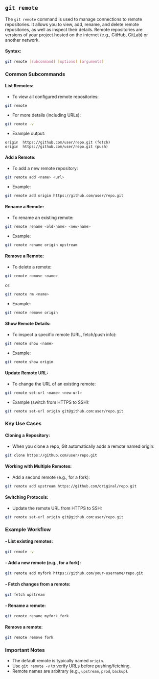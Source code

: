 ## `git remote`
The `git remote` command is used to manage connections to remote repositories. It allows you to view, add, rename, and delete remote repositories, as well as inspect their details. Remote repositories are versions of your project hosted on the internet (e.g., GitHub, GitLab) or another network.
#### Syntax:
```bash
git remote [subcommand] [options] [arguments]
```
### Common Subcommands
#### List Remotes:
- To view all configured remote repositories:
```bash
git remote
```
- For more details (including URLs):
```bash
git remote -v
```
- Example output:
```
origin  https://github.com/user/repo.git (fetch)
origin  https://github.com/user/repo.git (push)
```
#### Add a Remote:
- To add a new remote repository:
```bash
git remote add <name> <url>
```
- Example:
```bash
git remote add origin https://github.com/user/repo.git
```
#### Rename a Remote:
- To rename an existing remote:
```bash
git remote rename <old-name> <new-name>
```
- Example:
```bash
git remote rename origin upstream
```
#### Remove a Remote:
- To delete a remote:
```bash
git remote remove <name>
```
or:
```bash
git remote rm <name>
```
- Example:
```bash
git remote remove origin
```
#### Show Remote Details:
- To inspect a specific remote (URL, fetch/push info):
```bash
git remote show <name>
```
- Example:
```bash
git remote show origin
```
#### Update Remote URL:
- To change the URL of an existing remote:
```bash
git remote set-url <name> <new-url>
```
- Example (switch from HTTPS to SSH):
```bash
git remote set-url origin git@github.com:user/repo.git
```
### Key Use Cases
#### Cloning a Repository:
- When you clone a repo, Git automatically adds a remote named origin:
```bash
git clone https://github.com/user/repo.git
```
#### Working with Multiple Remotes:
- Add a second remote (e.g., for a fork):
```bash
git remote add upstream https://github.com/original/repo.git
```
#### Switching Protocols:
- Update the remote URL from HTTPS to SSH:
```bash
git remote set-url origin git@github.com:user/repo.git
```
### Example Workflow
#### - List existing remotes:
```bash
git remote -v
```
#### - Add a new remote (e.g., for a fork):
```bash
git remote add myfork https://github.com/your-username/repo.git
```
#### - Fetch changes from a remote:
```bash
git fetch upstream
```
#### - Rename a remote:
```bash
git remote rename myfork fork
```
#### Remove a remote:
```bash
git remote remove fork
```
### Important Notes
- The default remote is typically named `origin`.
- Use `git remote -v` to verify URLs before pushing/fetching.
- Remote names are arbitrary (e.g., `upstream`, `prod`, `backup`).
